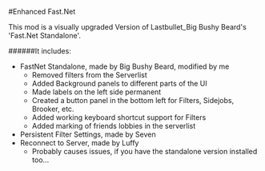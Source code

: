#Enhanced Fast.Net

This mod is a visually upgraded Version of Lastbullet_Big Bushy Beard's 'Fast.Net Standalone'.

######It includes:
- FastNet Standalone, made by Big Bushy Beard, modified by me
	- Removed filters from the Serverlist
	- Added Background panels to different parts of the UI
	- Made labels on the left side permanent
	- Created a button panel in the bottom left for Filters, Sidejobs, Brooker, etc.
	- Added working keyboard shortcut support for Filters
	- Added marking of friends lobbies in the serverlist
- Persistent Filter Settings, made by Seven
- Reconnect to Server, made by Luffy
	- Probably causes issues, if you have the standalone version installed too...